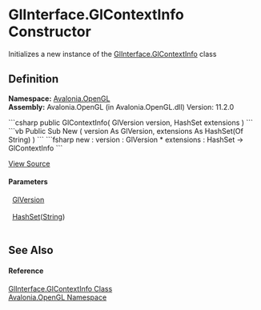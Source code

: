 # GlInterface.GlContextInfo Constructor


Initializes a new instance of the <a href="T_Avalonia_OpenGL_GlInterface_GlContextInfo">GlInterface.GlContextInfo</a> class



## Definition
**Namespace:** <a href="N_Avalonia_OpenGL">Avalonia.OpenGL</a>  
**Assembly:** Avalonia.OpenGL (in Avalonia.OpenGL.dll) Version: 11.2.0

<Tabs groupId="api-code-preview">
<TabItem value="csharp" label="C#">
```csharp
public GlContextInfo(
	GlVersion version,
	HashSet<string> extensions
)
```
</TabItem>
<TabItem value="vb" label="VB">
```vb
Public Sub New ( 
	version As GlVersion,
	extensions As HashSet(Of String)
)
```
</TabItem>
<TabItem value="fsharp" label="F#">
```fsharp
new : 
        version : GlVersion * 
        extensions : HashSet<string> -> GlContextInfo
```
</TabItem>
</Tabs>



<a href="https://github.com/AvaloniaUI/Avalonia/tree/master/src/Avalonia.OpenGL/GlInterface.cs#L24" title="View the source code">View Source</a>



#### Parameters
<dl><dt>  <a href="T_Avalonia_OpenGL_GlVersion">GlVersion</a></dt><dd> </dd><dt>  <a href="https://learn.microsoft.com/dotnet/api/system.collections.generic.hashset-1" target="_blank" rel="noopener noreferrer">HashSet</a>(<a href="https://learn.microsoft.com/dotnet/api/system.string" target="_blank" rel="noopener noreferrer">String</a>)</dt><dd> </dd></dl>

## See Also


#### Reference
<a href="T_Avalonia_OpenGL_GlInterface_GlContextInfo">GlInterface.GlContextInfo Class</a>  
<a href="N_Avalonia_OpenGL">Avalonia.OpenGL Namespace</a>  

